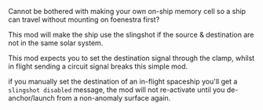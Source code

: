 Cannot be bothered with making your own on-ship memory cell so a ship can travel without mounting on foenestra first?

This mod will make the ship use the slingshot if the source & destination are not in the same solar system.

This mod expects you to set the destination signal through the clamp, whilst in flight sending a circuit signal breaks this simple mod.

if you manually set the destination of an in-flight spaceship you'll get a `slingshot disabled` message,
the mod will not re-activate until you de-anchor/launch from a non-anomaly surface again.
